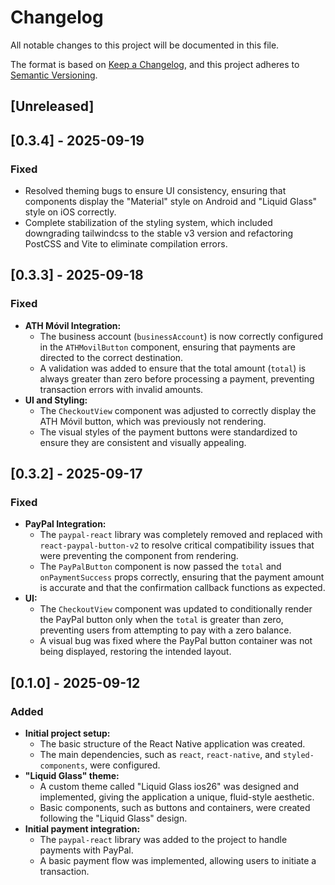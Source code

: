 # Changelog

All notable changes to this project will be documented in this file.

The format is based on [Keep a Changelog](https://keepachangelog.com/en/1.0.0/),
and this project adheres to [Semantic Versioning](https://semver.org/spec/v2.0.0.html).

## [Unreleased]

## [0.3.4] - 2025-09-19

### Fixed
- Resolved theming bugs to ensure UI consistency, ensuring that components display the "Material" style on Android and "Liquid Glass" style on iOS correctly.
- Complete stabilization of the styling system, which included downgrading tailwindcss to the stable v3 version and refactoring PostCSS and Vite to eliminate compilation errors.

## [0.3.3] - 2025-09-18

### Fixed
- **ATH Móvil Integration:**
  - The business account (`businessAccount`) is now correctly configured in the `ATHMovilButton` component, ensuring that payments are directed to the correct destination.
  - A validation was added to ensure that the total amount (`total`) is always greater than zero before processing a payment, preventing transaction errors with invalid amounts.
- **UI and Styling:**
  - The `CheckoutView` component was adjusted to correctly display the ATH Móvil button, which was previously not rendering.
  - The visual styles of the payment buttons were standardized to ensure they are consistent and visually appealing.

## [0.3.2] - 2025-09-17

### Fixed
- **PayPal Integration:**
  - The `paypal-react` library was completely removed and replaced with `react-paypal-button-v2` to resolve critical compatibility issues that were preventing the component from rendering.
  - The `PayPalButton` component is now passed the `total` and `onPaymentSuccess` props correctly, ensuring that the payment amount is accurate and that the confirmation callback functions as expected.
- **UI:**
  - The `CheckoutView` component was updated to conditionally render the PayPal button only when the `total` is greater than zero, preventing users from attempting to pay with a zero balance.
  - A visual bug was fixed where the PayPal button container was not being displayed, restoring the intended layout.

## [0.1.0] - 2025-09-12

### Added
- **Initial project setup:**
  - The basic structure of the React Native application was created.
  - The main dependencies, such as `react`, `react-native`, and `styled-components`, were configured.
- **"Liquid Glass" theme:**
  - A custom theme called "Liquid Glass ios26" was designed and implemented, giving the application a unique, fluid-style aesthetic.
  - Basic components, such as buttons and containers, were created following the "Liquid Glass" design.
- **Initial payment integration:**
  - The `paypal-react` library was added to the project to handle payments with PayPal.
  - A basic payment flow was implemented, allowing users to initiate a transaction.
